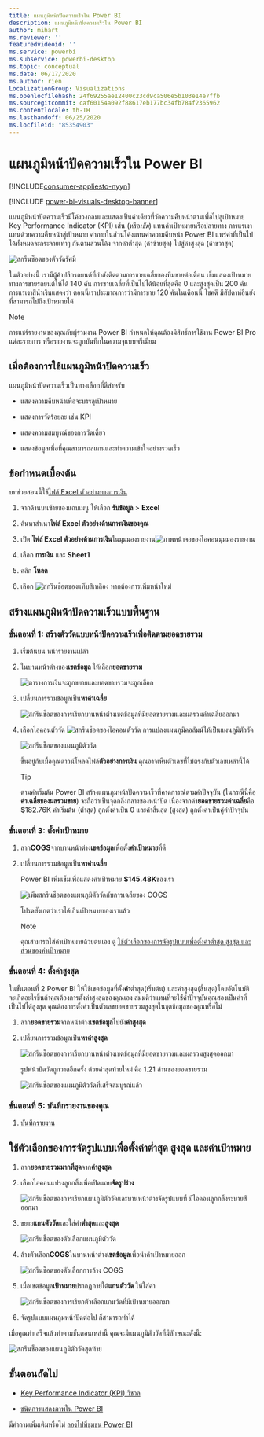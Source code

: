```yaml
---
title: แผนภูมิหน้าปัดความเร็วใน Power BI
description: แผนภูมิหน้าปัดความเร็วใน Power BI
author: mihart
ms.reviewer: ''
featuredvideoid: ''
ms.service: powerbi
ms.subservice: powerbi-desktop
ms.topic: conceptual
ms.date: 06/17/2020
ms.author: rien
LocalizationGroup: Visualizations
ms.openlocfilehash: 24f69255ae12400c23cd9ca506e5b103e14e7ffb
ms.sourcegitcommit: caf60154a092f88617eb177bc34fb784f2365962
ms.contentlocale: th-TH
ms.lasthandoff: 06/25/2020
ms.locfileid: "85354903"
---
```

# <a name="radial-gauge-charts-in-power-bi"></a>แผนภูมิหน้าปัดความเร็วใน Power BI

[!INCLUDE[consumer-appliesto-nyyn](../includes/consumer-appliesto-nyyn.md)]

[!INCLUDE [power-bi-visuals-desktop-banner](../includes/power-bi-visuals-desktop-banner.md)]

แผนภูมิหน้าปัดความเร็วมีโค้งวงกลมและแสดงเป็นค่าเดียวที่วัดความคืบหน้าตามเพื่อไปสู่เป้าหมาย Key Performance Indicator (KPI) เส้น (หรือ*เข็ม*) แทนค่าเป้าหมายหรือปลายทาง การแรเงาแทนด้วยความคืบหน้าสู่เป้าหมาย ค่าภายในส่วนโค้งแทนค่าความคืบหน้า Power BI แพร่ค่าที่เป็นไปได้ทั้งหมดจะกระจายเท่าๆ กันตามส่วนโค้ง จากค่าต่ำสุด (ค่าซ้ายสุด) ไปสู่ค่าสูงสุด (ค่าขวาสุด)

![สกรีนช็อตของตัววัดรัศมี](media/power-bi-visualization-radial-gauge-charts/gauge-m.png)

ในตัวอย่างนี้ เรามีผู้ค้าปลีกรถยนต์ที่กำลังติดตามการขายเฉลี่ยของทีมขายต่อเดือน เข็มแสดงเป้าหมายทางการขายรถยนต์ให้ได้ 140 คัน การขายเฉลี่ยที่เป็นไปได้น้อยที่สุดคือ 0 และสูงสุดเป็น 200 คัน  การแรเงาสีน้ำเงินแสดงว่า ตอนนี้เราประมาณการว่ามีการขาย 120 คันในเดือนนี้ โชคดี มีสัปดาห์อื่นยังที่สามารถไปถึงเป้าหมายได้

> [!NOTE]
> การแชร์รายงานของคุณกับผู้ร่วมงาน Power BI กำหนดให้คุณต้องมีสิทธิ์การใช้งาน Power BI Pro แต่ละรายการ หรือรายงานจะถูกบันทึกในความจุแบบพรีเมียม

## <a name="when-to-use-a-radial-gauge"></a>เมื่อต้องการใช้แผนภูมิหน้าปัดความเร็ว

แผนภูมิหน้าปัดความเร็วเป็นทางเลือกที่ดีสำหรับ

* แสดงความคืบหน้าเพื่อจะบรรลุเป้าหมาย

* แสดงการวัดร้อยละ เช่น KPI

* แสดงความสมบูรณ์ของการวัดเดี่ยว

* แสดงข้อมูลเพื่อที่คุณสามารถสแกนและทำความเข้าใจอย่างรวดเร็ว

## <a name="prerequisites"></a>ข้อกำหนดเบื้องต้น

บทช่วยสอนนี้ใช้[ไฟล์ Excel ตัวอย่างทางการเงิน](https://download.microsoft.com/download/9/6/D/96DDC2FF-2568-491D-AAFA-AFDD6F763AE3/Retail%20Analysis%20Sample%20PBIX.pbix)

1. จากด้านบนซ้ายของแถบเมนู ให้เลือก **รับข้อมูล** > **Excel**
   
2. ค้นหาสำเนา**ไฟล์ Excel ตัวอย่างด้านการเงินของคุณ**

1. เปิด **ไฟล์ Excel ตัวอย่างด้านการเงิน**ในมุมมองรายงาน![ ภาพหน้าจอของไอคอนมุมมองรายงาน](media/power-bi-visualization-kpi/power-bi-report-view.png)

1. เลือก **การเงิน** และ **Sheet1**

1. คลิก **โหลด**

1. เลือก ![สกรีนช็อตของแท็บสีเหลือง](media/power-bi-visualization-kpi/power-bi-yellow-tab.png) หากต้องการเพิ่มหน้าใหม่



## <a name="create-a-basic-radial-gauge"></a>สร้างแผนภูมิหน้าปัดความเร็วแบบพื้นฐาน

### <a name="step-1-create-a-gauge-to-track-gross-sales"></a>ขั้นตอนที่ 1: สร้างตัววัดแบบหน้าปัดความเร็วเพื่อติดตามยอดขายรวม

1. เริ่มต้นบน หน้ารายงานเปล่า

1. ในบานหน้าต่างของ**เขตข้อมูล** ให้เลือก**ยอดขายรวม**

   ![ตารางการเงินจะถูกขยายและยอดขายรวมจะถูกเลือก](media/power-bi-visualization-radial-gauge-charts/grosssalesvalue-new.png)

1. เปลี่ยนการรวมข้อมูลเป็น**หาค่าเฉลี่ย**

   ![สกรีนช็อตของการเรียกบานหน้าต่างเขตข้อมูลที่มียอดขายรวมและผลรวมค่าเฉลี่ยออกมา](media/power-bi-visualization-radial-gauge-charts/changetoaverage-new.png)

1. เลือกไอคอนตัววัด ![สกรีนช็อตของไอคอนตัววัด](media/power-bi-visualization-radial-gauge-charts/gaugeicon-new.png) การแปลงแผนภูมิคอลัมน์ให้เป็นแผนภูมิตัววัด

    ![สกรีนช็อตของแผนภูมิตัววัด](media/power-bi-visualization-radial-gauge-charts/gauge-no-target.png)

    ขึ้นอยู่กับเมื่อคุณดาวน์โหลดไฟล์**ตัวอย่างการเงิน** คุณอาจเห็นตัวเลขที่ไม่ตรงกับตัวเลขเหล่านี้ได้

    > [!TIP]
    > ตามค่าเริ่มต้น Power BI สร้างแผนภูมหน้าปัดความเร็วที่คาดการณ์ตามค่าปัจจุบัน (ในกรณีนี้คือ**ค่าเฉลี่ยของผลรวมขาย**) จะถือว่าเป็นจุดกลิ่งกลางของหน้าปัด เนื่องจากค่า**ยอดขายรวมค่าเฉลี่ย**คือ $182.76K ค่าเริ่มต้น (ต่ำสุด) ถูกตั้งค่าเป็น 0 และค่าสิ้นสุด (สูงสุด) ถูกตั้งค่าเป็นคู่ค่าปัจจุบัน

### <a name="step-3-set-a-target-value"></a>ขั้นตอนที่ 3: ตั้งค่าเป้าหมาย

1. ลาก**COGS**จากบานหน้าต่าง**เขตข้อมูล**เพื่อตั้ง**ค่าเป้าหมาย**ที่ดี

1. เปลี่ยนการรวมข้อมูลเป็น**หาค่าเฉลี่ย**

   Power BI เพิ่มเข็มเพื่อแสดงค่าเป้าหมาย **$145.48K**ของเรา

   ![เพิ่มสกรีนช็อตของแผนภูมิตัววัดกับการเฉลี่ยของ COGS](media/power-bi-visualization-radial-gauge-charts/gaugeinprogress-new.png)

    โปรดสังเกตว่าเราได้เกินเป้าหมายของเราแล้ว

   > [!NOTE]
   > คุณสามารถใส่ค่าเป้าหมายด้วยตนเอง ดู [ใช้ตัวเลือกของการจัดรูปแบบเพื่อตั้งค่าต่ำสุด สูงสุด และส่วนของค่าเป้าหมาย](#use-manual-format-options-to-set-minimum-maximum-and-target-values)

### <a name="step-4-set-a-maximum-value"></a>ขั้นตอนที่ 4: ตั้งค่าสูงสุด

ในขั้นตอนที่ 2 Power BI ให้ใช้เขตข้อมูลที่ตั้ง**ค่า**ต่ำสุด(เริ่มต้น) และค่าสูงสุด(สิ้นสุด)โดยอัตโนมัติ จะเกิดอะไรขึ้นถ้าคุณต้องการตั้งค่าสูงสุดของคุณเอง สมมติว่าแทนที่จะใช้่ค่าปัจจุบันคุณสองเป็นค่าที่เป็นไปได้สูงสุด คุณต้องการตั้งค่าเป็นตัวเลขยอดขายรวมสูงสุดในชุดข้อมูลของคุณหรือไม่

1. ลาก**ยอดขายรวม**จากหน้าต่าง**เขตข้อมูล**ไปยัง**ค่าสูงสุด**

1. เปลี่ยนการรวมข้อมูลเป็น**หาค่าสูงสุด**

   ![สกรีนช็อตของการเรียกบานหน้าต่างเขตข้อมูลที่มียอดขายรวมและผลรวมสูงสุดออกมา](media/power-bi-visualization-radial-gauge-charts/setmaximum-new.png)

   รูปฟน้าปัดวัดถูกวาดอีกครั้ง ด้วยค่าสุดท้ายใหม่ คือ 1.21 ล้านของยอดขายรวม

   ![สกรีนช็อตของแผนภูมิตัววัดที่เสร็จสมบูรณ์แล้ว](media/power-bi-visualization-radial-gauge-charts/power-bi-final-gauge.png)

### <a name="step-5-save-your-report"></a>ขั้นตอนที่ 5: บันทึกรายงานของคุณ

1. [บันทึกรายงาน](../create-reports/service-report-save.md)

## <a name="use-manual-format-options-to-set-minimum-maximum-and-target-values"></a>ใช้ตัวเลือกของการจัดรูปแบบเพื่อตั้งค่าต่ำสุด สูงสุด และค่าเป้าหมาย

1. ลาก**ยอดขายรวมมากที่สุด**จาก**ค่าสูงสุด**

1. เลือกไอคอนแปรงลูกกลิ้งเพื่อเปิดแถบ**จัดรูปร่าง**

   ![สกรีนช็อตของการเรียกแผนภูมิตัววัดและบานหน้าต่างจัดรูปแบบที่ มีไอคอนลูกกลิ้งระบายสีออกมา](media/power-bi-visualization-radial-gauge-charts/power-bi-roller.png)

1. ขยาย**แกนตัววัด**และใส่ค่า**ต่ำสุด**และ**สูงสุด**

    ![สกรีนช็อตของตัวเลือกแผนภูมิตัววัด](media/power-bi-visualization-radial-gauge-charts/power-bi-gauge-axis.png)

1. ล้างตัวเลือก**COGS**ในบานหน้าต่าง**เขตข้อมูล**เพื่อนำค่าเป้าหมายออก

    ![สกรีนช็อตของตัวเลือกการล้าง COGS](media/power-bi-visualization-radial-gauge-charts/pbi-remove-target.png)

1. เมื่อเขตข้อมูล**เป้าหมาย**ปรากฏภายใต้**แกนตัววัด** ให้ใส่ค่า

     ![สกรีนช็อตของการเรียกตัวเลือกแกนวัดที่มีเป้าหมายออกมา](media/power-bi-visualization-radial-gauge-charts/power-bi-gauge-target.png)

1. จัดรูปแบบแผนภูมหน้าปัดต่อไป ก็สามารถทำได้

เมื่อคุณทำเสร็จแล้วทำตามขั้นตอนเหล่านี้ คุณจะมีแผนภูมิตัววัดที่มีลักษณะดังนี้:

![สกรีนช็อตของแผนภูมิตัววัดสุดท้าย](media/power-bi-visualization-radial-gauge-charts/power-bi-final.png)

## <a name="next-step"></a>ขั้นตอนถัดไป

* [Key Performance Indicator (KPI) วิชวล](power-bi-visualization-kpi.md)

* [ชนิดการแสดงภาพใน Power BI](power-bi-visualization-types-for-reports-and-q-and-a.md)

มีคำถามเพิ่มเติมหรือไม่ [ลองไปที่ชุมชน Power BI](https://community.powerbi.com/)


